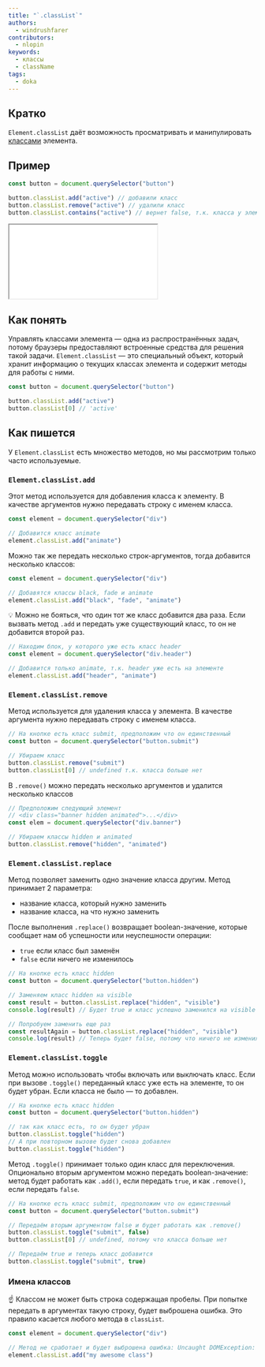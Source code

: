 ```yaml
---
title: "`.classList`"
authors:
  - windrushfarer
contributors:
  - nlopin
keywords:
  - классы
  - className
tags:
  - doka
---
```


## Кратко

`Element.classList` даёт возможность просматривать и манипулировать [классами](/html/class/) элемента.

## Пример

```js
const button = document.querySelector("button")

button.classList.add("active") // добавили класс
button.classList.remove("active") // удалили класс
button.classList.contains("active") // вернет false, т.к. класса у элемента нет
```

<iframe title="Название — Element.classList — Дока" src="demos/Windrushfarer-BaLREeZ/" height="150"></iframe>

## Как понять

Управлять классами элемента — одна из распространённых задач, потому браузеры предоставляют встроенные средства для решения такой задачи. `Element.classList` — это специальный объект, который хранит информацию о текущих классах элемента и содержит методы для работы с ними.

```js
const button = document.querySelector("button")

button.classList.add("active")
button.classList[0] // 'active'
```

## Как пишется

У `Element.classList` есть множество методов, но мы рассмотрим только часто используемые.

### `Element.classList.add`

Этот метод используется для добавления класса к элементу. В качестве аргументов нужно передавать строку с именем класса.

```js
const element = document.querySelector("div")

// Добавится класс animate
element.classList.add("animate")
```

Можно так же передать несколько строк-аргументов, тогда добавится несколько классов:

```js
const element = document.querySelector("div")

// Добавятся классы black, fade и animate
element.classList.add("black", "fade", "animate")
```

<aside>

💡 Можно не бояться, что один тот же класс добавится два раза. Если вызвать метод `.add` и передать уже существующий класс, то он не добавится второй раз.

</aside>

```js
// Находим блок, у которого уже есть класс header
const element = document.querySelector("div.header")

// Добавится только animate, т.к. header уже есть на элементе
element.classList.add("header", "animate")
```

### `Element.classList.remove`

Метод используется для удаления класса у элемента. В качестве аргумента нужно передавать строку с именем класса.

```js
// На кнопке есть класс submit, предположим что он единственный
const button = document.querySelector("button.submit")

// Убираем класс
button.classList.remove("submit")
button.classList[0] // undefined т.к. класса больше нет
```

В `.remove()` можно передать несколько аргументов и удалится несколько классов

```js
// Предположим следующий элемент
// <div class="banner hidden animated">...</div>
const elem = document.querySelector("div.banner")

// Убираем классы hidden и animated
button.classList.remove("hidden", "animated")
```

### `Element.classList.replace`

Метод позволяет заменить одно значение класса другим. Метод принимает 2 параметра:

- название класса, который нужно заменить
- название класса, на что нужно заменить

После выполнения `.replace()` возвращает boolean-значение, которые сообщает нам об успешности или неуспешности операции:

- `true` если класс был заменён
- `false` если ничего не изменилось

```js
// На кнопке есть класс hidden
const button = document.querySelector("button.hidden")

// Заменяем класс hidden на visible
const result = button.classList.replace("hidden", "visible")
console.log(result) // Будет true и класс успешно заменился на visible

// Попробуем заменить еще раз
const resultAgain = button.classList.replace("hidden", "visible")
console.log(result) // Теперь будет false, потому что ничего не изменилось
```

### `Element.classList.toggle`

Метод можно использовать чтобы включать или выключать класс. Если при вызове `.toggle()` переданный класс уже есть на элементе, то он будет убран. Если класса не было — то добавлен.

```js
// На кнопке есть класс hidden
const button = document.querySelector("button.hidden")

// так как класс есть, то он будет убран
button.classList.toggle("hidden")
// А при повторном вызове будет снова добавлен
button.classList.toggle("hidden")
```

Метод `.toggle()` принимает только один класс для переключения. Опционально вторым аргументом можно передать boolean-значение: метод будет работать как `.add()`, если передать `true`, и как `.remove()`, если передать `false`.

```js
// На кнопке есть класс submit, предположим что он единственный
const button = document.querySelector("button.submit")

// Передаём вторым аргументом false и будет работать как .remove()
button.classList.toggle("submit", false)
button.classList[0] // undefined, потому что класса больше нет

// Передаём true и теперь класс добавится
button.classList.toggle("submit", true)
```

### Имена классов

<aside>

☝️ Классом не может быть строка содержащая пробелы. При попытке передать в аргументах такую строку, будет выброшена ошибка. Это правило касается любого метода в `classList`.

</aside>

```js
const element = document.querySelector("div")

// Метод не сработает и будет выброшена ошибка: Uncaught DOMException: String contains an invalid character
element.classList.add("my awesome class")
```
